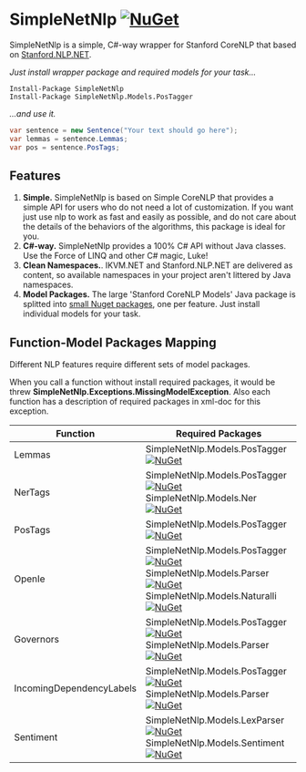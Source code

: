# SimpleNetNlp [![NuGet](https://img.shields.io/nuget/v/SimpleNetNlp.svg)](https://www.nuget.org/packages/SimpleNetNlp/)
SimpleNetNlp is a simple, C#-way wrapper for Stanford CoreNLP that based on [Stanford.NLP.NET](https://github.com/sergey-tihon/Stanford.NLP.NET).

*Just install wrapper package and required models for your task...*

    Install-Package SimpleNetNlp
    Install-Package SimpleNetNlp.Models.PosTagger

*...and use it.*
```C#
var sentence = new Sentence("Your text should go here");
var lemmas = sentence.Lemmas;
var pos = sentence.PosTags;
```

## Features
1. **Simple.** SimpleNetNlp is based on Simple CoreNLP that provides a simple API for users who do not need a lot of customization. If you want just use nlp to work as fast and easily as possible, and do not care about the details of the behaviors of the algorithms, this package is ideal for you.
2. **C#-way.** SimpleNetNlp provides a 100% C# API without Java classes. Use the Force of LINQ and other C# magic, Luke!
3. **Clean Namespaces.**. IKVM.NET and Stanford.NLP.NET are delivered as content, so available namespaces in your project aren't littered by Java namespaces. 
4. **Model Packages.** The large 'Stanford CoreNLP Models' Java package is splitted into [small Nuget packages](https://github.com/yakivyusin/SimpleNetNlp.Models), one per feature. Just install individual models for your task.

## Function-Model Packages Mapping
Different NLP features require different sets of model packages.

When you call a function without install required packages, it would be threw **SimpleNetNlp.Exceptions.MissingModelException**. Also each function has a description of required packages in xml-doc for this exception.

| Function                 | Required Packages                                                                      |
|--------------------------|----------------------------------------------------------------------------------------|
| Lemmas                   | SimpleNetNlp.Models.PosTagger [![NuGet](https://img.shields.io/nuget/v/SimpleNetNlp.Models.PosTagger.svg)](https://www.nuget.org/packages/SimpleNetNlp.Models.PosTagger/)                                                          |
| NerTags                  | SimpleNetNlp.Models.PosTagger [![NuGet](https://img.shields.io/nuget/v/SimpleNetNlp.Models.PosTagger.svg)](https://www.nuget.org/packages/SimpleNetNlp.Models.PosTagger/) SimpleNetNlp.Models.Ner [![NuGet](https://img.shields.io/nuget/v/SimpleNetNlp.Models.Ner.svg)](https://www.nuget.org/packages/SimpleNetNlp.Models.Ner/)                                  |
| PosTags                  | SimpleNetNlp.Models.PosTagger [![NuGet](https://img.shields.io/nuget/v/SimpleNetNlp.Models.PosTagger.svg)](https://www.nuget.org/packages/SimpleNetNlp.Models.PosTagger/)                                                          |
| OpenIe                   | SimpleNetNlp.Models.PosTagger [![NuGet](https://img.shields.io/nuget/v/SimpleNetNlp.Models.PosTagger.svg)](https://www.nuget.org/packages/SimpleNetNlp.Models.PosTagger/) SimpleNetNlp.Models.Parser [![NuGet](https://img.shields.io/nuget/v/SimpleNetNlp.Models.Parser.svg)](https://www.nuget.org/packages/SimpleNetNlp.Models.Parser/) SimpleNetNlp.Models.Naturalli [![NuGet](https://img.shields.io/nuget/v/SimpleNetNlp.Models.Naturalli.svg)](https://www.nuget.org/packages/SimpleNetNlp.Models.Naturalli/) |
| Governors                | SimpleNetNlp.Models.PosTagger [![NuGet](https://img.shields.io/nuget/v/SimpleNetNlp.Models.PosTagger.svg)](https://www.nuget.org/packages/SimpleNetNlp.Models.PosTagger/) SimpleNetNlp.Models.Parser [![NuGet](https://img.shields.io/nuget/v/SimpleNetNlp.Models.Parser.svg)](https://www.nuget.org/packages/SimpleNetNlp.Models.Parser/)                               |
| IncomingDependencyLabels | SimpleNetNlp.Models.PosTagger [![NuGet](https://img.shields.io/nuget/v/SimpleNetNlp.Models.PosTagger.svg)](https://www.nuget.org/packages/SimpleNetNlp.Models.PosTagger/) SimpleNetNlp.Models.Parser [![NuGet](https://img.shields.io/nuget/v/SimpleNetNlp.Models.Parser.svg)](https://www.nuget.org/packages/SimpleNetNlp.Models.Parser/)                               |
| Sentiment                | SimpleNetNlp.Models.LexParser [![NuGet](https://img.shields.io/nuget/v/SimpleNetNlp.Models.LexParser.svg)](https://www.nuget.org/packages/SimpleNetNlp.Models.LexParser/) SimpleNetNlp.Models.Sentiment [![NuGet](https://img.shields.io/nuget/v/SimpleNetNlp.Models.Sentiment.svg)](https://www.nuget.org/packages/SimpleNetNlp.Models.Sentiment/)                          |